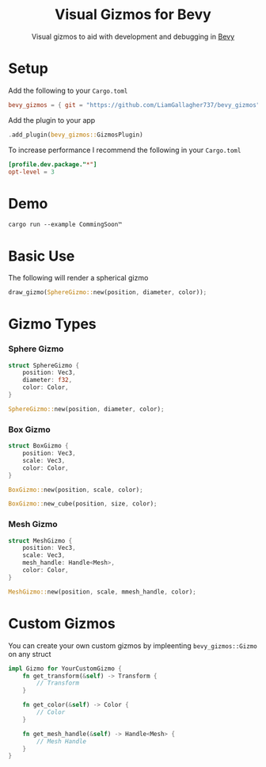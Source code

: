 <div align="center">

# Visual Gizmos for Bevy

Visual gizmos to aid with development and debugging in [Bevy](https://bevyengine.org/)

<!--
Add image/gif here
-->

</div>



# Setup

Add the following to your `Cargo.toml`
```toml
bevy_gizmos = { git = "https://github.com/LiamGallagher737/bevy_gizmos" }
```

Add the plugin to your app
```rs
.add_plugin(bevy_gizmos::GizmosPlugin)
```

To increase performance I recommend the following in your `Cargo.toml`
```toml
[profile.dev.package."*"]
opt-level = 3
```



# Demo
```console
cargo run --example CommingSoon™ 
```



# Basic Use

The following will render a spherical gizmo
```rs
draw_gizmo(SphereGizmo::new(position, diameter, color));
```



# Gizmo Types

### Sphere Gizmo
```rs
struct SphereGizmo {
    position: Vec3,
    diameter: f32,
    color: Color,
}
```
```rs
SphereGizmo::new(position, diameter, color);
```

### Box Gizmo
```rs
struct BoxGizmo {
    position: Vec3,
    scale: Vec3,
    color: Color,
}
```
```rs
BoxGizmo::new(position, scale, color);
```
```rs
BoxGizmo::new_cube(position, size, color);
```

### Mesh Gizmo
```rs
struct MeshGizmo {
    position: Vec3,
    scale: Vec3,
    mesh_handle: Handle<Mesh>,
    color: Color,
}
```
```rs
MeshGizmo::new(position, scale, mmesh_handle, color);
```



# Custom Gizmos

You can create your own custom gizmos by impleenting `bevy_gizmos::Gizmo` on any struct
```rs
impl Gizmo for YourCustomGizmo {
    fn get_transform(&self) -> Transform {
        // Transform
    }

    fn get_color(&self) -> Color {
        // Color
    }

    fn get_mesh_handle(&self) -> Handle<Mesh> {
        // Mesh Handle
    }
}
```
